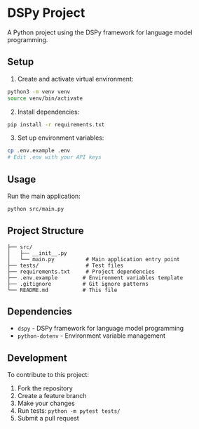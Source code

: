 # DSPy Project

A Python project using the DSPy framework for language model programming.

## Setup

1. Create and activate virtual environment:
```bash
python3 -m venv venv
source venv/bin/activate
```

2. Install dependencies:
```bash
pip install -r requirements.txt
```

3. Set up environment variables:
```bash
cp .env.example .env
# Edit .env with your API keys
```

## Usage

Run the main application:
```bash
python src/main.py
```

## Project Structure

```
├── src/
│   ├── __init__.py
│   └── main.py          # Main application entry point
├── tests/               # Test files
├── requirements.txt     # Project dependencies
├── .env.example        # Environment variables template
├── .gitignore          # Git ignore patterns
└── README.md           # This file
```

## Dependencies

- `dspy` - DSPy framework for language model programming
- `python-dotenv` - Environment variable management

## Development

To contribute to this project:

1. Fork the repository
2. Create a feature branch
3. Make your changes
4. Run tests: `python -m pytest tests/`
5. Submit a pull request